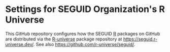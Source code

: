 # Settings for SEGUID Organization's R Universe

This GitHub repository configures how the SEGUID [R] packages on
GitHub are distributed via the [R-universe] package repository at
<https://seguid.r-universe.dev/>.  See also
<https://github.com/r-universe/seguid/>.

[R]: https://www.r-project.org/
[R-universe]: https://r-universe.dev/
